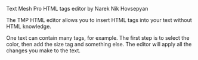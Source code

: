 Text Mesh Pro HTML tags editor by Narek Nik Hovsepyan

The TMP HTML editor allows you to insert HTML tags into your text without HTML knowledge.

One text can contain many tags, for example. The first step is to select the color, then add the size tag and something else. The editor will apply all the changes you make to the text.
